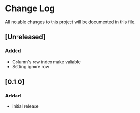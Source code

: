 # Change Log
All notable changes to this project will be documented in this file.

## [Unreleased]
### Added
 * Column's row index make valiable
 * Setting ignore row

## [0.1.0]
### Added
 * initial release
